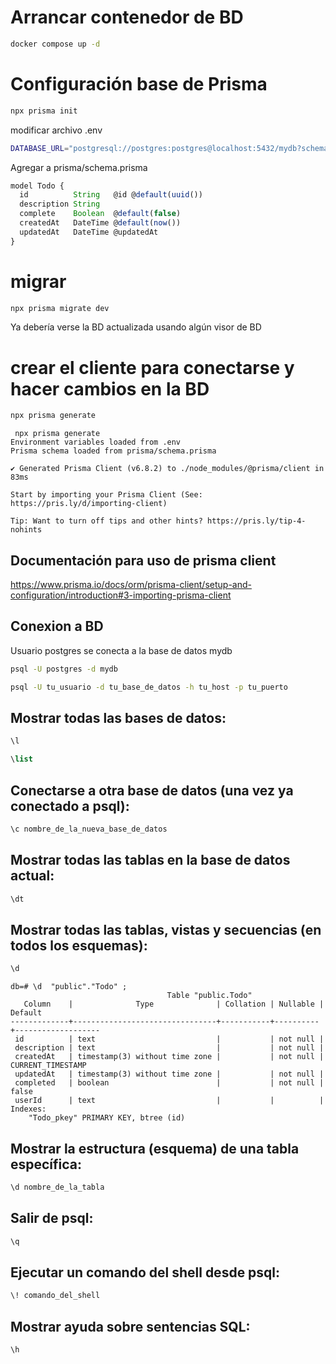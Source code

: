# Arrancar contenedor de BD
```bash
docker compose up -d 
```

# Configuración base de Prisma

```bash
npx prisma init
```

modificar archivo .env
```bash
DATABASE_URL="postgresql://postgres:postgres@localhost:5432/mydb?schema=public"
```

Agregar a prisma/schema.prisma
```js
model Todo {
  id          String   @id @default(uuid())
  description String
  complete    Boolean  @default(false)
  createdAt   DateTime @default(now())
  updatedAt   DateTime @updatedAt
}
```

# migrar
```bash
npx prisma migrate dev
```

Ya debería verse la BD actualizada usando algún visor de BD


 # crear el cliente para conectarse y hacer cambios en la BD

```bash
npx prisma generate 
```

``` 
 npx prisma generate 
Environment variables loaded from .env
Prisma schema loaded from prisma/schema.prisma

✔ Generated Prisma Client (v6.8.2) to ./node_modules/@prisma/client in 83ms

Start by importing your Prisma Client (See: https://pris.ly/d/importing-client)

Tip: Want to turn off tips and other hints? https://pris.ly/tip-4-nohints
``` 

## Documentación para uso de prisma client
https://www.prisma.io/docs/orm/prisma-client/setup-and-configuration/introduction#3-importing-prisma-client




## Conexion a BD


Usuario postgres se conecta a la base de datos mydb

```bash
psql -U postgres -d mydb            
```

```bash
psql -U tu_usuario -d tu_base_de_datos -h tu_host -p tu_puerto
```

## Mostrar todas las bases de datos:
```sql
\l
```

```sql
\list
```


## Conectarse a otra base de datos (una vez ya conectado a psql):


```sql
\c nombre_de_la_nueva_base_de_datos
```


## Mostrar todas las tablas en la base de datos actual:

```sql
\dt

```


## Mostrar todas las tablas, vistas y secuencias (en todos los esquemas):


```sql
\d
```


```
db=# \d  "public"."Todo" ;
                                   Table "public.Todo"
   Column    |              Type              | Collation | Nullable |      Default      
-------------+--------------------------------+-----------+----------+-------------------
 id          | text                           |           | not null | 
 description | text                           |           | not null | 
 createdAt   | timestamp(3) without time zone |           | not null | CURRENT_TIMESTAMP
 updatedAt   | timestamp(3) without time zone |           | not null | 
 completed   | boolean                        |           | not null | false
 userId      | text                           |           |          | 
Indexes:
    "Todo_pkey" PRIMARY KEY, btree (id)
```

## Mostrar la estructura (esquema) de una tabla específica:

```sql
\d nombre_de_la_tabla

```



## Salir de psql:

```sql
\q
```

## Ejecutar un comando del shell desde psql:

```sql
\! comando_del_shell
```

## Mostrar ayuda sobre sentencias SQL:

```
\h
```
